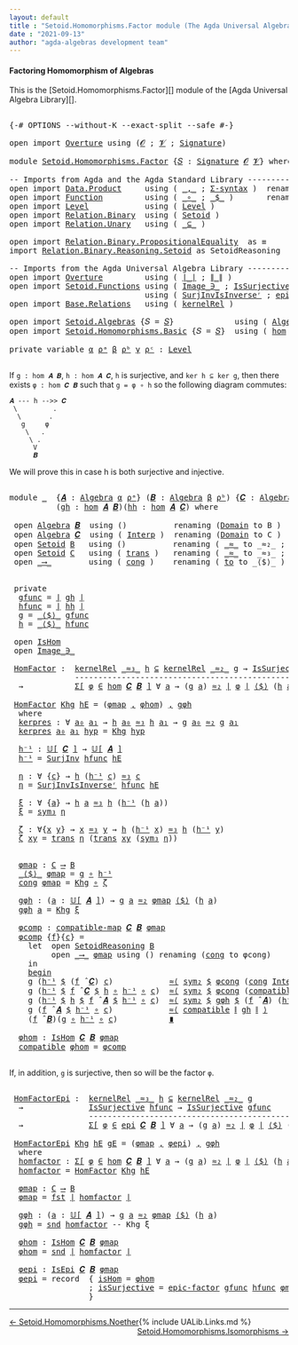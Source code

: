 ```yaml
---
layout: default
title : "Setoid.Homomorphisms.Factor module (The Agda Universal Algebra Library)"
date : "2021-09-13"
author: "agda-algebras development team"
---
```


#### <a id="factoring-homomorphisms-of-setoidalgebra">Factoring Homomorphism of Algebras</a>

This is the [Setoid.Homomorphisms.Factor][] module of the [Agda Universal Algebra Library][].

<pre class="Agda">

<a id="372" class="Symbol">{-#</a> <a id="376" class="Keyword">OPTIONS</a> <a id="384" class="Pragma">--without-K</a> <a id="396" class="Pragma">--exact-split</a> <a id="410" class="Pragma">--safe</a> <a id="417" class="Symbol">#-}</a>

<a id="422" class="Keyword">open</a> <a id="427" class="Keyword">import</a> <a id="434" href="Overture.html" class="Module">Overture</a> <a id="443" class="Keyword">using</a> <a id="449" class="Symbol">(</a><a id="450" href="Overture.Signatures.html#648" class="Generalizable">𝓞</a> <a id="452" class="Symbol">;</a> <a id="454" href="Overture.Signatures.html#650" class="Generalizable">𝓥</a> <a id="456" class="Symbol">;</a> <a id="458" href="Overture.Signatures.html#3264" class="Function">Signature</a><a id="467" class="Symbol">)</a>

<a id="470" class="Keyword">module</a> <a id="477" href="Setoid.Homomorphisms.Factor.html" class="Module">Setoid.Homomorphisms.Factor</a> <a id="505" class="Symbol">{</a><a id="506" href="Setoid.Homomorphisms.Factor.html#506" class="Bound">𝑆</a> <a id="508" class="Symbol">:</a> <a id="510" href="Overture.Signatures.html#3264" class="Function">Signature</a> <a id="520" href="Overture.Signatures.html#648" class="Generalizable">𝓞</a> <a id="522" href="Overture.Signatures.html#650" class="Generalizable">𝓥</a><a id="523" class="Symbol">}</a> <a id="525" class="Keyword">where</a>

<a id="532" class="Comment">-- Imports from Agda and the Agda Standard Library -------------------------------------------------</a>
<a id="633" class="Keyword">open</a> <a id="638" class="Keyword">import</a> <a id="645" href="Data.Product.html" class="Module">Data.Product</a>     <a id="662" class="Keyword">using</a> <a id="668" class="Symbol">(</a> <a id="670" href="Agda.Builtin.Sigma.html#235" class="InductiveConstructor Operator">_,_</a> <a id="674" class="Symbol">;</a> <a id="676" href="Data.Product.Base.html#1244" class="Function">Σ-syntax</a> <a id="685" class="Symbol">)</a>  <a id="688" class="Keyword">renaming</a> <a id="697" class="Symbol">(</a> <a id="699" href="Data.Product.Base.html#636" class="Field">proj₁</a> <a id="705" class="Symbol">to</a> <a id="708" class="Field">fst</a> <a id="712" class="Symbol">;</a> <a id="714" href="Data.Product.Base.html#650" class="Field">proj₂</a> <a id="720" class="Symbol">to</a> <a id="723" class="Field">snd</a> <a id="727" class="Symbol">)</a>
<a id="729" class="Keyword">open</a> <a id="734" class="Keyword">import</a> <a id="741" href="Function.html" class="Module">Function</a>         <a id="758" class="Keyword">using</a> <a id="764" class="Symbol">(</a> <a id="766" href="Function.Base.html#1115" class="Function Operator">_∘_</a> <a id="770" class="Symbol">;</a> <a id="772" href="Function.Base.html#1974" class="Function Operator">_$_</a> <a id="776" class="Symbol">)</a>       <a id="784" class="Keyword">renaming</a> <a id="793" class="Symbol">(</a> <a id="795" href="Function.Bundles.html#2043" class="Record">Func</a> <a id="800" class="Symbol">to</a> <a id="803" class="Record">_⟶_</a> <a id="807" class="Symbol">)</a>
<a id="809" class="Keyword">open</a> <a id="814" class="Keyword">import</a> <a id="821" href="Level.html" class="Module">Level</a>            <a id="838" class="Keyword">using</a> <a id="844" class="Symbol">(</a> <a id="846" href="Agda.Primitive.html#742" class="Postulate">Level</a> <a id="852" class="Symbol">)</a>
<a id="854" class="Keyword">open</a> <a id="859" class="Keyword">import</a> <a id="866" href="Relation.Binary.html" class="Module">Relation.Binary</a>  <a id="883" class="Keyword">using</a> <a id="889" class="Symbol">(</a> <a id="891" href="Relation.Binary.Bundles.html#1095" class="Record">Setoid</a> <a id="898" class="Symbol">)</a>
<a id="900" class="Keyword">open</a> <a id="905" class="Keyword">import</a> <a id="912" href="Relation.Unary.html" class="Module">Relation.Unary</a>   <a id="929" class="Keyword">using</a> <a id="935" class="Symbol">(</a> <a id="937" href="Relation.Unary.html#2046" class="Function Operator">_⊆_</a> <a id="941" class="Symbol">)</a>

<a id="944" class="Keyword">open</a> <a id="949" class="Keyword">import</a> <a id="956" href="Relation.Binary.PropositionalEquality.html" class="Module">Relation.Binary.PropositionalEquality</a>  <a id="995" class="Symbol">as</a> <a id="998" class="Module">≡</a>           <a id="1010" class="Keyword">using</a> <a id="1016" class="Symbol">()</a>
<a id="1019" class="Keyword">import</a> <a id="1026" href="Relation.Binary.Reasoning.Setoid.html" class="Module">Relation.Binary.Reasoning.Setoid</a> <a id="1059" class="Symbol">as</a> <a id="1062" class="Module">SetoidReasoning</a>

<a id="1079" class="Comment">-- Imports from the Agda Universal Algebra Library ------------------------------------------------</a>
<a id="1179" class="Keyword">open</a> <a id="1184" class="Keyword">import</a> <a id="1191" href="Overture.html" class="Module">Overture</a>         <a id="1208" class="Keyword">using</a> <a id="1214" class="Symbol">(</a> <a id="1216" href="Overture.Basic.html#4325" class="Function Operator">∣_∣</a> <a id="1220" class="Symbol">;</a> <a id="1222" href="Overture.Basic.html#4363" class="Function Operator">∥_∥</a> <a id="1226" class="Symbol">)</a>
<a id="1228" class="Keyword">open</a> <a id="1233" class="Keyword">import</a> <a id="1240" href="Setoid.Functions.html" class="Module">Setoid.Functions</a> <a id="1257" class="Keyword">using</a> <a id="1263" class="Symbol">(</a> <a id="1265" href="Setoid.Functions.Inverses.html#1811" class="Datatype Operator">Image_∋_</a> <a id="1274" class="Symbol">;</a> <a id="1276" href="Setoid.Functions.Surjective.html#2116" class="Function">IsSurjective</a> <a id="1289" class="Symbol">;</a> <a id="1291" href="Setoid.Functions.Surjective.html#3377" class="Function">SurjInv</a> <a id="1299" class="Symbol">)</a>
                             <a id="1330" class="Keyword">using</a> <a id="1336" class="Symbol">(</a> <a id="1338" href="Setoid.Functions.Surjective.html#3646" class="Function">SurjInvIsInverseʳ</a> <a id="1356" class="Symbol">;</a> <a id="1358" href="Setoid.Functions.Surjective.html#4995" class="Function">epic-factor</a> <a id="1370" class="Symbol">)</a>
<a id="1372" class="Keyword">open</a> <a id="1377" class="Keyword">import</a> <a id="1384" href="Base.Relations.html" class="Module">Base.Relations</a>   <a id="1401" class="Keyword">using</a> <a id="1407" class="Symbol">(</a> <a id="1409" href="Base.Relations.Discrete.html#4525" class="Function">kernelRel</a> <a id="1419" class="Symbol">)</a>

<a id="1422" class="Keyword">open</a> <a id="1427" class="Keyword">import</a> <a id="1434" href="Setoid.Algebras.html" class="Module">Setoid.Algebras</a> <a id="1450" class="Symbol">{</a><a id="1451" class="Argument">𝑆</a> <a id="1453" class="Symbol">=</a> <a id="1455" href="Setoid.Homomorphisms.Factor.html#506" class="Bound">𝑆</a><a id="1456" class="Symbol">}</a>             <a id="1470" class="Keyword">using</a> <a id="1476" class="Symbol">(</a> <a id="1478" href="Setoid.Algebras.Basic.html#2709" class="Record">Algebra</a> <a id="1486" class="Symbol">;</a> <a id="1488" href="Setoid.Algebras.Basic.html#3539" class="Function Operator">𝕌[_]</a> <a id="1493" class="Symbol">;</a> <a id="1495" href="Setoid.Algebras.Basic.html#3648" class="Function Operator">_̂_</a> <a id="1499" class="Symbol">)</a>
<a id="1501" class="Keyword">open</a> <a id="1506" class="Keyword">import</a> <a id="1513" href="Setoid.Homomorphisms.Basic.html" class="Module">Setoid.Homomorphisms.Basic</a> <a id="1540" class="Symbol">{</a><a id="1541" class="Argument">𝑆</a> <a id="1543" class="Symbol">=</a> <a id="1545" href="Setoid.Homomorphisms.Factor.html#506" class="Bound">𝑆</a><a id="1546" class="Symbol">}</a>  <a id="1549" class="Keyword">using</a> <a id="1555" class="Symbol">(</a> <a id="1557" href="Setoid.Homomorphisms.Basic.html#1919" class="Function">hom</a> <a id="1561" class="Symbol">;</a> <a id="1563" href="Setoid.Homomorphisms.Basic.html#1826" class="Record">IsHom</a> <a id="1569" class="Symbol">;</a> <a id="1571" href="Setoid.Homomorphisms.Basic.html#1676" class="Function">compatible-map</a> <a id="1586" class="Symbol">;</a> <a id="1588" href="Setoid.Homomorphisms.Basic.html#2542" class="Function">epi</a> <a id="1592" class="Symbol">;</a> <a id="1594" href="Setoid.Homomorphisms.Basic.html#2380" class="Record">IsEpi</a><a id="1599" class="Symbol">)</a>

<a id="1602" class="Keyword">private</a> <a id="1610" class="Keyword">variable</a> <a id="1619" href="Setoid.Homomorphisms.Factor.html#1619" class="Generalizable">α</a> <a id="1621" href="Setoid.Homomorphisms.Factor.html#1621" class="Generalizable">ρᵃ</a> <a id="1624" href="Setoid.Homomorphisms.Factor.html#1624" class="Generalizable">β</a> <a id="1626" href="Setoid.Homomorphisms.Factor.html#1626" class="Generalizable">ρᵇ</a> <a id="1629" href="Setoid.Homomorphisms.Factor.html#1629" class="Generalizable">γ</a> <a id="1631" href="Setoid.Homomorphisms.Factor.html#1631" class="Generalizable">ρᶜ</a> <a id="1634" class="Symbol">:</a> <a id="1636" href="Agda.Primitive.html#742" class="Postulate">Level</a>

</pre>

If `g : hom 𝑨 𝑩`, `h : hom 𝑨 𝑪`, `h` is surjective, and `ker h ⊆ ker g`, then there exists `φ : hom 𝑪 𝑩` such that `g = φ ∘ h` so the following diagram commutes:

```
𝑨 --- h -->> 𝑪
 \         .
  \       .
   g     φ
    \   .
     \ .
      V
      𝑩
```

We will prove this in case h is both surjective and injective.

<pre class="Agda">

<a id="1991" class="Keyword">module</a> <a id="1998" href="Setoid.Homomorphisms.Factor.html#1998" class="Module">_</a>  <a id="2001" class="Symbol">{</a><a id="2002" href="Setoid.Homomorphisms.Factor.html#2002" class="Bound">𝑨</a> <a id="2004" class="Symbol">:</a> <a id="2006" href="Setoid.Algebras.Basic.html#2709" class="Record">Algebra</a> <a id="2014" href="Setoid.Homomorphisms.Factor.html#1619" class="Generalizable">α</a> <a id="2016" href="Setoid.Homomorphisms.Factor.html#1621" class="Generalizable">ρᵃ</a><a id="2018" class="Symbol">}</a> <a id="2020" class="Symbol">(</a><a id="2021" href="Setoid.Homomorphisms.Factor.html#2021" class="Bound">𝑩</a> <a id="2023" class="Symbol">:</a> <a id="2025" href="Setoid.Algebras.Basic.html#2709" class="Record">Algebra</a> <a id="2033" href="Setoid.Homomorphisms.Factor.html#1624" class="Generalizable">β</a> <a id="2035" href="Setoid.Homomorphisms.Factor.html#1626" class="Generalizable">ρᵇ</a><a id="2037" class="Symbol">)</a> <a id="2039" class="Symbol">{</a><a id="2040" href="Setoid.Homomorphisms.Factor.html#2040" class="Bound">𝑪</a> <a id="2042" class="Symbol">:</a> <a id="2044" href="Setoid.Algebras.Basic.html#2709" class="Record">Algebra</a> <a id="2052" href="Setoid.Homomorphisms.Factor.html#1629" class="Generalizable">γ</a> <a id="2054" href="Setoid.Homomorphisms.Factor.html#1631" class="Generalizable">ρᶜ</a><a id="2056" class="Symbol">}</a>
          <a id="2068" class="Symbol">(</a><a id="2069" href="Setoid.Homomorphisms.Factor.html#2069" class="Bound">gh</a> <a id="2072" class="Symbol">:</a> <a id="2074" href="Setoid.Homomorphisms.Basic.html#1919" class="Function">hom</a> <a id="2078" href="Setoid.Homomorphisms.Factor.html#2002" class="Bound">𝑨</a> <a id="2080" href="Setoid.Homomorphisms.Factor.html#2021" class="Bound">𝑩</a><a id="2081" class="Symbol">)(</a><a id="2083" href="Setoid.Homomorphisms.Factor.html#2083" class="Bound">hh</a> <a id="2086" class="Symbol">:</a> <a id="2088" href="Setoid.Homomorphisms.Basic.html#1919" class="Function">hom</a> <a id="2092" href="Setoid.Homomorphisms.Factor.html#2002" class="Bound">𝑨</a> <a id="2094" href="Setoid.Homomorphisms.Factor.html#2040" class="Bound">𝑪</a><a id="2095" class="Symbol">)</a> <a id="2097" class="Keyword">where</a>

 <a id="2105" class="Keyword">open</a> <a id="2110" href="Setoid.Algebras.Basic.html#2709" class="Module">Algebra</a> <a id="2118" href="Setoid.Homomorphisms.Factor.html#2021" class="Bound">𝑩</a>  <a id="2121" class="Keyword">using</a> <a id="2127" class="Symbol">()</a>          <a id="2139" class="Keyword">renaming</a> <a id="2148" class="Symbol">(</a><a id="2149" href="Setoid.Algebras.Basic.html#2766" class="Field">Domain</a> <a id="2156" class="Symbol">to</a> <a id="2159" class="Field">B</a> <a id="2161" class="Symbol">)</a>
 <a id="2164" class="Keyword">open</a> <a id="2169" href="Setoid.Algebras.Basic.html#2709" class="Module">Algebra</a> <a id="2177" href="Setoid.Homomorphisms.Factor.html#2040" class="Bound">𝑪</a>  <a id="2180" class="Keyword">using</a> <a id="2186" class="Symbol">(</a> <a id="2188" href="Setoid.Algebras.Basic.html#2788" class="Field">Interp</a> <a id="2195" class="Symbol">)</a>  <a id="2198" class="Keyword">renaming</a> <a id="2207" class="Symbol">(</a><a id="2208" href="Setoid.Algebras.Basic.html#2766" class="Field">Domain</a> <a id="2215" class="Symbol">to</a> <a id="2218" class="Field">C</a> <a id="2220" class="Symbol">)</a>
 <a id="2223" class="Keyword">open</a> <a id="2228" href="Relation.Binary.Bundles.html#1095" class="Module">Setoid</a> <a id="2235" href="Setoid.Homomorphisms.Factor.html#2159" class="Function">B</a>   <a id="2239" class="Keyword">using</a> <a id="2245" class="Symbol">()</a>          <a id="2257" class="Keyword">renaming</a> <a id="2266" class="Symbol">(</a> <a id="2268" href="Relation.Binary.Bundles.html#1184" class="Field Operator">_≈_</a> <a id="2272" class="Symbol">to</a> <a id="2275" class="Field Operator">_≈₂_</a> <a id="2280" class="Symbol">;</a> <a id="2282" href="Relation.Binary.Structures.html#1200" class="Function">sym</a> <a id="2286" class="Symbol">to</a> <a id="2289" class="Function">sym₂</a> <a id="2294" class="Symbol">;</a> <a id="2296" href="Relation.Binary.Structures.html#1226" class="Function">trans</a> <a id="2302" class="Symbol">to</a> <a id="2305" class="Function">trans₂</a><a id="2311" class="Symbol">)</a>
 <a id="2314" class="Keyword">open</a> <a id="2319" href="Relation.Binary.Bundles.html#1095" class="Module">Setoid</a> <a id="2326" href="Setoid.Homomorphisms.Factor.html#2218" class="Function">C</a>   <a id="2330" class="Keyword">using</a> <a id="2336" class="Symbol">(</a> <a id="2338" href="Relation.Binary.Structures.html#1226" class="Function">trans</a> <a id="2344" class="Symbol">)</a>   <a id="2348" class="Keyword">renaming</a> <a id="2357" class="Symbol">(</a> <a id="2359" href="Relation.Binary.Bundles.html#1184" class="Field Operator">_≈_</a> <a id="2363" class="Symbol">to</a> <a id="2366" class="Field Operator">_≈₃_</a> <a id="2371" class="Symbol">;</a> <a id="2373" href="Relation.Binary.Structures.html#1200" class="Function">sym</a> <a id="2377" class="Symbol">to</a> <a id="2380" class="Function">sym₃</a> <a id="2385" class="Symbol">;</a> <a id="2387" href="Relation.Binary.Structures.html#1596" class="Function">refl</a> <a id="2392" class="Symbol">to</a> <a id="2395" class="Function">refl₃</a><a id="2400" class="Symbol">)</a>
 <a id="2403" class="Keyword">open</a> <a id="2408" href="Setoid.Homomorphisms.Factor.html#803" class="Module">_⟶_</a>        <a id="2419" class="Keyword">using</a> <a id="2425" class="Symbol">(</a> <a id="2427" href="Function.Bundles.html#2113" class="Field">cong</a> <a id="2432" class="Symbol">)</a>    <a id="2437" class="Keyword">renaming</a> <a id="2446" class="Symbol">(</a> <a id="2448" href="Function.Bundles.html#2094" class="Field">to</a> <a id="2451" class="Symbol">to</a> <a id="2454" class="Field">_⟨$⟩_</a> <a id="2460" class="Symbol">)</a>


 <a id="2465" class="Keyword">private</a>
  <a id="2475" href="Setoid.Homomorphisms.Factor.html#2475" class="Function">gfunc</a> <a id="2481" class="Symbol">=</a> <a id="2483" href="Overture.Basic.html#4325" class="Function Operator">∣</a> <a id="2485" href="Setoid.Homomorphisms.Factor.html#2069" class="Bound">gh</a> <a id="2488" href="Overture.Basic.html#4325" class="Function Operator">∣</a>
  <a id="2492" href="Setoid.Homomorphisms.Factor.html#2492" class="Function">hfunc</a> <a id="2498" class="Symbol">=</a> <a id="2500" href="Overture.Basic.html#4325" class="Function Operator">∣</a> <a id="2502" href="Setoid.Homomorphisms.Factor.html#2083" class="Bound">hh</a> <a id="2505" href="Overture.Basic.html#4325" class="Function Operator">∣</a>
  <a id="2509" href="Setoid.Homomorphisms.Factor.html#2509" class="Function">g</a> <a id="2511" class="Symbol">=</a> <a id="2513" href="Setoid.Homomorphisms.Factor.html#2454" class="Field Operator">_⟨$⟩_</a> <a id="2519" href="Setoid.Homomorphisms.Factor.html#2475" class="Function">gfunc</a>
  <a id="2527" href="Setoid.Homomorphisms.Factor.html#2527" class="Function">h</a> <a id="2529" class="Symbol">=</a> <a id="2531" href="Setoid.Homomorphisms.Factor.html#2454" class="Field Operator">_⟨$⟩_</a> <a id="2537" href="Setoid.Homomorphisms.Factor.html#2492" class="Function">hfunc</a>

 <a id="2545" class="Keyword">open</a> <a id="2550" href="Setoid.Homomorphisms.Basic.html#1826" class="Module">IsHom</a>
 <a id="2557" class="Keyword">open</a> <a id="2562" href="Setoid.Functions.Inverses.html#1811" class="Module Operator">Image_∋_</a>

 <a id="2573" href="Setoid.Homomorphisms.Factor.html#2573" class="Function">HomFactor</a> <a id="2583" class="Symbol">:</a>  <a id="2586" href="Base.Relations.Discrete.html#4525" class="Function">kernelRel</a> <a id="2596" href="Setoid.Homomorphisms.Factor.html#2366" class="Function Operator">_≈₃_</a> <a id="2601" href="Setoid.Homomorphisms.Factor.html#2527" class="Function">h</a> <a id="2603" href="Relation.Unary.html#2046" class="Function Operator">⊆</a> <a id="2605" href="Base.Relations.Discrete.html#4525" class="Function">kernelRel</a> <a id="2615" href="Setoid.Homomorphisms.Factor.html#2275" class="Function Operator">_≈₂_</a> <a id="2620" href="Setoid.Homomorphisms.Factor.html#2509" class="Function">g</a> <a id="2622" class="Symbol">→</a> <a id="2624" href="Setoid.Functions.Surjective.html#2116" class="Function">IsSurjective</a> <a id="2637" href="Setoid.Homomorphisms.Factor.html#2492" class="Function">hfunc</a>
              <a id="2657" class="Comment">---------------------------------------------------------</a>
  <a id="2717" class="Symbol">→</a>           <a id="2729" href="Data.Product.Base.html#1244" class="Function">Σ[</a> <a id="2732" href="Setoid.Homomorphisms.Factor.html#2732" class="Bound">φ</a> <a id="2734" href="Data.Product.Base.html#1244" class="Function">∈</a> <a id="2736" href="Setoid.Homomorphisms.Basic.html#1919" class="Function">hom</a> <a id="2740" href="Setoid.Homomorphisms.Factor.html#2040" class="Bound">𝑪</a> <a id="2742" href="Setoid.Homomorphisms.Factor.html#2021" class="Bound">𝑩</a> <a id="2744" href="Data.Product.Base.html#1244" class="Function">]</a> <a id="2746" class="Symbol">∀</a> <a id="2748" href="Setoid.Homomorphisms.Factor.html#2748" class="Bound">a</a> <a id="2750" class="Symbol">→</a> <a id="2752" class="Symbol">(</a><a id="2753" href="Setoid.Homomorphisms.Factor.html#2509" class="Function">g</a> <a id="2755" href="Setoid.Homomorphisms.Factor.html#2748" class="Bound">a</a><a id="2756" class="Symbol">)</a> <a id="2758" href="Setoid.Homomorphisms.Factor.html#2275" class="Function Operator">≈₂</a> <a id="2761" href="Overture.Basic.html#4325" class="Function Operator">∣</a> <a id="2763" href="Setoid.Homomorphisms.Factor.html#2732" class="Bound">φ</a> <a id="2765" href="Overture.Basic.html#4325" class="Function Operator">∣</a> <a id="2767" href="Setoid.Homomorphisms.Factor.html#2454" class="Field Operator">⟨$⟩</a> <a id="2771" class="Symbol">(</a><a id="2772" href="Setoid.Homomorphisms.Factor.html#2527" class="Function">h</a> <a id="2774" href="Setoid.Homomorphisms.Factor.html#2748" class="Bound">a</a><a id="2775" class="Symbol">)</a>

 <a id="2779" href="Setoid.Homomorphisms.Factor.html#2573" class="Function">HomFactor</a> <a id="2789" href="Setoid.Homomorphisms.Factor.html#2789" class="Bound">Khg</a> <a id="2793" href="Setoid.Homomorphisms.Factor.html#2793" class="Bound">hE</a> <a id="2796" class="Symbol">=</a> <a id="2798" class="Symbol">(</a><a id="2799" href="Setoid.Homomorphisms.Factor.html#3157" class="Function">φmap</a> <a id="2804" href="Agda.Builtin.Sigma.html#235" class="InductiveConstructor Operator">,</a> <a id="2806" href="Setoid.Homomorphisms.Factor.html#3788" class="Function">φhom</a><a id="2810" class="Symbol">)</a> <a id="2812" href="Agda.Builtin.Sigma.html#235" class="InductiveConstructor Operator">,</a> <a id="2814" href="Setoid.Homomorphisms.Factor.html#3218" class="Function">gφh</a>
  <a id="2820" class="Keyword">where</a>
  <a id="2828" href="Setoid.Homomorphisms.Factor.html#2828" class="Function">kerpres</a> <a id="2836" class="Symbol">:</a> <a id="2838" class="Symbol">∀</a> <a id="2840" href="Setoid.Homomorphisms.Factor.html#2840" class="Bound">a₀</a> <a id="2843" href="Setoid.Homomorphisms.Factor.html#2843" class="Bound">a₁</a> <a id="2846" class="Symbol">→</a> <a id="2848" href="Setoid.Homomorphisms.Factor.html#2527" class="Function">h</a> <a id="2850" href="Setoid.Homomorphisms.Factor.html#2840" class="Bound">a₀</a> <a id="2853" href="Setoid.Homomorphisms.Factor.html#2366" class="Function Operator">≈₃</a> <a id="2856" href="Setoid.Homomorphisms.Factor.html#2527" class="Function">h</a> <a id="2858" href="Setoid.Homomorphisms.Factor.html#2843" class="Bound">a₁</a> <a id="2861" class="Symbol">→</a> <a id="2863" href="Setoid.Homomorphisms.Factor.html#2509" class="Function">g</a> <a id="2865" href="Setoid.Homomorphisms.Factor.html#2840" class="Bound">a₀</a> <a id="2868" href="Setoid.Homomorphisms.Factor.html#2275" class="Function Operator">≈₂</a> <a id="2871" href="Setoid.Homomorphisms.Factor.html#2509" class="Function">g</a> <a id="2873" href="Setoid.Homomorphisms.Factor.html#2843" class="Bound">a₁</a>
  <a id="2878" href="Setoid.Homomorphisms.Factor.html#2828" class="Function">kerpres</a> <a id="2886" href="Setoid.Homomorphisms.Factor.html#2886" class="Bound">a₀</a> <a id="2889" href="Setoid.Homomorphisms.Factor.html#2889" class="Bound">a₁</a> <a id="2892" href="Setoid.Homomorphisms.Factor.html#2892" class="Bound">hyp</a> <a id="2896" class="Symbol">=</a> <a id="2898" href="Setoid.Homomorphisms.Factor.html#2789" class="Bound">Khg</a> <a id="2902" href="Setoid.Homomorphisms.Factor.html#2892" class="Bound">hyp</a>

  <a id="2909" href="Setoid.Homomorphisms.Factor.html#2909" class="Function">h⁻¹</a> <a id="2913" class="Symbol">:</a> <a id="2915" href="Setoid.Algebras.Basic.html#3539" class="Function Operator">𝕌[</a> <a id="2918" href="Setoid.Homomorphisms.Factor.html#2040" class="Bound">𝑪</a> <a id="2920" href="Setoid.Algebras.Basic.html#3539" class="Function Operator">]</a> <a id="2922" class="Symbol">→</a> <a id="2924" href="Setoid.Algebras.Basic.html#3539" class="Function Operator">𝕌[</a> <a id="2927" href="Setoid.Homomorphisms.Factor.html#2002" class="Bound">𝑨</a> <a id="2929" href="Setoid.Algebras.Basic.html#3539" class="Function Operator">]</a>
  <a id="2933" href="Setoid.Homomorphisms.Factor.html#2909" class="Function">h⁻¹</a> <a id="2937" class="Symbol">=</a> <a id="2939" href="Setoid.Functions.Surjective.html#3377" class="Function">SurjInv</a> <a id="2947" href="Setoid.Homomorphisms.Factor.html#2492" class="Function">hfunc</a> <a id="2953" href="Setoid.Homomorphisms.Factor.html#2793" class="Bound">hE</a>

  <a id="2959" href="Setoid.Homomorphisms.Factor.html#2959" class="Function">η</a> <a id="2961" class="Symbol">:</a> <a id="2963" class="Symbol">∀</a> <a id="2965" class="Symbol">{</a><a id="2966" href="Setoid.Homomorphisms.Factor.html#2966" class="Bound">c</a><a id="2967" class="Symbol">}</a> <a id="2969" class="Symbol">→</a> <a id="2971" href="Setoid.Homomorphisms.Factor.html#2527" class="Function">h</a> <a id="2973" class="Symbol">(</a><a id="2974" href="Setoid.Homomorphisms.Factor.html#2909" class="Function">h⁻¹</a> <a id="2978" href="Setoid.Homomorphisms.Factor.html#2966" class="Bound">c</a><a id="2979" class="Symbol">)</a> <a id="2981" href="Setoid.Homomorphisms.Factor.html#2366" class="Function Operator">≈₃</a> <a id="2984" href="Setoid.Homomorphisms.Factor.html#2966" class="Bound">c</a>
  <a id="2988" href="Setoid.Homomorphisms.Factor.html#2959" class="Function">η</a> <a id="2990" class="Symbol">=</a> <a id="2992" href="Setoid.Functions.Surjective.html#3646" class="Function">SurjInvIsInverseʳ</a> <a id="3010" href="Setoid.Homomorphisms.Factor.html#2492" class="Function">hfunc</a> <a id="3016" href="Setoid.Homomorphisms.Factor.html#2793" class="Bound">hE</a>

  <a id="3022" href="Setoid.Homomorphisms.Factor.html#3022" class="Function">ξ</a> <a id="3024" class="Symbol">:</a> <a id="3026" class="Symbol">∀</a> <a id="3028" class="Symbol">{</a><a id="3029" href="Setoid.Homomorphisms.Factor.html#3029" class="Bound">a</a><a id="3030" class="Symbol">}</a> <a id="3032" class="Symbol">→</a> <a id="3034" href="Setoid.Homomorphisms.Factor.html#2527" class="Function">h</a> <a id="3036" href="Setoid.Homomorphisms.Factor.html#3029" class="Bound">a</a> <a id="3038" href="Setoid.Homomorphisms.Factor.html#2366" class="Function Operator">≈₃</a> <a id="3041" href="Setoid.Homomorphisms.Factor.html#2527" class="Function">h</a> <a id="3043" class="Symbol">(</a><a id="3044" href="Setoid.Homomorphisms.Factor.html#2909" class="Function">h⁻¹</a> <a id="3048" class="Symbol">(</a><a id="3049" href="Setoid.Homomorphisms.Factor.html#2527" class="Function">h</a> <a id="3051" href="Setoid.Homomorphisms.Factor.html#3029" class="Bound">a</a><a id="3052" class="Symbol">))</a>
  <a id="3057" href="Setoid.Homomorphisms.Factor.html#3022" class="Function">ξ</a> <a id="3059" class="Symbol">=</a> <a id="3061" href="Setoid.Homomorphisms.Factor.html#2380" class="Function">sym₃</a> <a id="3066" href="Setoid.Homomorphisms.Factor.html#2959" class="Function">η</a>

  <a id="3071" href="Setoid.Homomorphisms.Factor.html#3071" class="Function">ζ</a> <a id="3073" class="Symbol">:</a> <a id="3075" class="Symbol">∀{</a><a id="3077" href="Setoid.Homomorphisms.Factor.html#3077" class="Bound">x</a> <a id="3079" href="Setoid.Homomorphisms.Factor.html#3079" class="Bound">y</a><a id="3080" class="Symbol">}</a> <a id="3082" class="Symbol">→</a> <a id="3084" href="Setoid.Homomorphisms.Factor.html#3077" class="Bound">x</a> <a id="3086" href="Setoid.Homomorphisms.Factor.html#2366" class="Function Operator">≈₃</a> <a id="3089" href="Setoid.Homomorphisms.Factor.html#3079" class="Bound">y</a> <a id="3091" class="Symbol">→</a> <a id="3093" href="Setoid.Homomorphisms.Factor.html#2527" class="Function">h</a> <a id="3095" class="Symbol">(</a><a id="3096" href="Setoid.Homomorphisms.Factor.html#2909" class="Function">h⁻¹</a> <a id="3100" href="Setoid.Homomorphisms.Factor.html#3077" class="Bound">x</a><a id="3101" class="Symbol">)</a> <a id="3103" href="Setoid.Homomorphisms.Factor.html#2366" class="Function Operator">≈₃</a> <a id="3106" href="Setoid.Homomorphisms.Factor.html#2527" class="Function">h</a> <a id="3108" class="Symbol">(</a><a id="3109" href="Setoid.Homomorphisms.Factor.html#2909" class="Function">h⁻¹</a> <a id="3113" href="Setoid.Homomorphisms.Factor.html#3079" class="Bound">y</a><a id="3114" class="Symbol">)</a>
  <a id="3118" href="Setoid.Homomorphisms.Factor.html#3071" class="Function">ζ</a> <a id="3120" href="Setoid.Homomorphisms.Factor.html#3120" class="Bound">xy</a> <a id="3123" class="Symbol">=</a> <a id="3125" href="Relation.Binary.Structures.html#1226" class="Function">trans</a> <a id="3131" href="Setoid.Homomorphisms.Factor.html#2959" class="Function">η</a> <a id="3133" class="Symbol">(</a><a id="3134" href="Relation.Binary.Structures.html#1226" class="Function">trans</a> <a id="3140" href="Setoid.Homomorphisms.Factor.html#3120" class="Bound">xy</a> <a id="3143" class="Symbol">(</a><a id="3144" href="Setoid.Homomorphisms.Factor.html#2380" class="Function">sym₃</a> <a id="3149" href="Setoid.Homomorphisms.Factor.html#2959" class="Function">η</a><a id="3150" class="Symbol">))</a>


  <a id="3157" href="Setoid.Homomorphisms.Factor.html#3157" class="Function">φmap</a> <a id="3162" class="Symbol">:</a> <a id="3164" href="Setoid.Homomorphisms.Factor.html#2218" class="Function">C</a> <a id="3166" href="Setoid.Homomorphisms.Factor.html#803" class="Record Operator">⟶</a> <a id="3168" href="Setoid.Homomorphisms.Factor.html#2159" class="Function">B</a>
  <a id="3172" href="Setoid.Homomorphisms.Factor.html#2454" class="Field Operator">_⟨$⟩_</a> <a id="3178" href="Setoid.Homomorphisms.Factor.html#3157" class="Function">φmap</a> <a id="3183" class="Symbol">=</a> <a id="3185" href="Setoid.Homomorphisms.Factor.html#2509" class="Function">g</a> <a id="3187" href="Function.Base.html#1115" class="Function Operator">∘</a> <a id="3189" href="Setoid.Homomorphisms.Factor.html#2909" class="Function">h⁻¹</a>
  <a id="3195" href="Function.Bundles.html#2113" class="Field">cong</a> <a id="3200" href="Setoid.Homomorphisms.Factor.html#3157" class="Function">φmap</a> <a id="3205" class="Symbol">=</a> <a id="3207" href="Setoid.Homomorphisms.Factor.html#2789" class="Bound">Khg</a> <a id="3211" href="Function.Base.html#1115" class="Function Operator">∘</a> <a id="3213" href="Setoid.Homomorphisms.Factor.html#3071" class="Function">ζ</a>

  <a id="3218" href="Setoid.Homomorphisms.Factor.html#3218" class="Function">gφh</a> <a id="3222" class="Symbol">:</a> <a id="3224" class="Symbol">(</a><a id="3225" href="Setoid.Homomorphisms.Factor.html#3225" class="Bound">a</a> <a id="3227" class="Symbol">:</a> <a id="3229" href="Setoid.Algebras.Basic.html#3539" class="Function Operator">𝕌[</a> <a id="3232" href="Setoid.Homomorphisms.Factor.html#2002" class="Bound">𝑨</a> <a id="3234" href="Setoid.Algebras.Basic.html#3539" class="Function Operator">]</a><a id="3235" class="Symbol">)</a> <a id="3237" class="Symbol">→</a> <a id="3239" href="Setoid.Homomorphisms.Factor.html#2509" class="Function">g</a> <a id="3241" href="Setoid.Homomorphisms.Factor.html#3225" class="Bound">a</a> <a id="3243" href="Setoid.Homomorphisms.Factor.html#2275" class="Function Operator">≈₂</a> <a id="3246" href="Setoid.Homomorphisms.Factor.html#3157" class="Function">φmap</a> <a id="3251" href="Setoid.Homomorphisms.Factor.html#2454" class="Field Operator">⟨$⟩</a> <a id="3255" class="Symbol">(</a><a id="3256" href="Setoid.Homomorphisms.Factor.html#2527" class="Function">h</a> <a id="3258" href="Setoid.Homomorphisms.Factor.html#3225" class="Bound">a</a><a id="3259" class="Symbol">)</a>
  <a id="3263" href="Setoid.Homomorphisms.Factor.html#3218" class="Function">gφh</a> <a id="3267" href="Setoid.Homomorphisms.Factor.html#3267" class="Bound">a</a> <a id="3269" class="Symbol">=</a> <a id="3271" href="Setoid.Homomorphisms.Factor.html#2789" class="Bound">Khg</a> <a id="3275" href="Setoid.Homomorphisms.Factor.html#3022" class="Function">ξ</a>

  <a id="3280" href="Setoid.Homomorphisms.Factor.html#3280" class="Function">φcomp</a> <a id="3286" class="Symbol">:</a> <a id="3288" href="Setoid.Homomorphisms.Basic.html#1676" class="Function">compatible-map</a> <a id="3303" href="Setoid.Homomorphisms.Factor.html#2040" class="Bound">𝑪</a> <a id="3305" href="Setoid.Homomorphisms.Factor.html#2021" class="Bound">𝑩</a> <a id="3307" href="Setoid.Homomorphisms.Factor.html#3157" class="Function">φmap</a>
  <a id="3314" href="Setoid.Homomorphisms.Factor.html#3280" class="Function">φcomp</a> <a id="3320" class="Symbol">{</a><a id="3321" href="Setoid.Homomorphisms.Factor.html#3321" class="Bound">f</a><a id="3322" class="Symbol">}{</a><a id="3324" href="Setoid.Homomorphisms.Factor.html#3324" class="Bound">c</a><a id="3325" class="Symbol">}</a> <a id="3327" class="Symbol">=</a>
    <a id="3333" class="Keyword">let</a>  <a id="3338" class="Keyword">open</a> <a id="3343" href="Relation.Binary.Reasoning.Setoid.html" class="Module">SetoidReasoning</a> <a id="3359" href="Setoid.Homomorphisms.Factor.html#2159" class="Function">B</a>
         <a id="3370" class="Keyword">open</a> <a id="3375" href="Setoid.Homomorphisms.Factor.html#803" class="Module">_⟶_</a> <a id="3379" href="Setoid.Homomorphisms.Factor.html#3157" class="Function">φmap</a> <a id="3384" class="Keyword">using</a> <a id="3390" class="Symbol">()</a> <a id="3393" class="Keyword">renaming</a> <a id="3402" class="Symbol">(</a><a id="3403" href="Function.Bundles.html#2113" class="Field">cong</a> <a id="3408" class="Symbol">to</a> <a id="3411" class="Field">φcong</a><a id="3416" class="Symbol">)</a>
    <a id="3422" class="Keyword">in</a>
    <a id="3429" href="Relation.Binary.Reasoning.Syntax.html#1572" class="Function Operator">begin</a>
    <a id="3439" href="Setoid.Homomorphisms.Factor.html#2509" class="Function">g</a> <a id="3441" class="Symbol">(</a><a id="3442" href="Setoid.Homomorphisms.Factor.html#2909" class="Function">h⁻¹</a> <a id="3446" href="Function.Base.html#1974" class="Function Operator">$</a> <a id="3448" class="Symbol">(</a><a id="3449" href="Setoid.Homomorphisms.Factor.html#3321" class="Bound">f</a> <a id="3451" href="Setoid.Algebras.Basic.html#3648" class="Function Operator">̂</a> <a id="3453" href="Setoid.Homomorphisms.Factor.html#2040" class="Bound">𝑪</a><a id="3454" class="Symbol">)</a> <a id="3456" href="Setoid.Homomorphisms.Factor.html#3324" class="Bound">c</a><a id="3457" class="Symbol">)</a>            <a id="3470" href="Relation.Binary.Reasoning.Syntax.html#7111" class="Function">≈⟨</a> <a id="3473" href="Setoid.Homomorphisms.Factor.html#2289" class="Function">sym₂</a> <a id="3478" href="Function.Base.html#1974" class="Function Operator">$</a> <a id="3480" href="Setoid.Homomorphisms.Factor.html#3411" class="Function">φcong</a> <a id="3486" class="Symbol">(</a><a id="3487" href="Function.Bundles.html#2113" class="Field">cong</a> <a id="3492" href="Setoid.Algebras.Basic.html#2788" class="Function">Interp</a> <a id="3499" class="Symbol">(</a><a id="3500" href="Agda.Builtin.Equality.html#207" class="InductiveConstructor">≡.refl</a> <a id="3507" href="Agda.Builtin.Sigma.html#235" class="InductiveConstructor Operator">,</a> <a id="3509" class="Symbol">λ</a> <a id="3511" href="Setoid.Homomorphisms.Factor.html#3511" class="Bound">_</a> <a id="3513" class="Symbol">→</a> <a id="3515" href="Setoid.Functions.Surjective.html#3646" class="Function">SurjInvIsInverseʳ</a> <a id="3533" href="Setoid.Homomorphisms.Factor.html#2492" class="Function">hfunc</a> <a id="3539" href="Setoid.Homomorphisms.Factor.html#2793" class="Bound">hE</a><a id="3541" class="Symbol">))</a> <a id="3544" href="Relation.Binary.Reasoning.Syntax.html#7111" class="Function">⟩</a>
    <a id="3550" href="Setoid.Homomorphisms.Factor.html#2509" class="Function">g</a> <a id="3552" class="Symbol">(</a><a id="3553" href="Setoid.Homomorphisms.Factor.html#2909" class="Function">h⁻¹</a> <a id="3557" href="Function.Base.html#1974" class="Function Operator">$</a> <a id="3559" href="Setoid.Homomorphisms.Factor.html#3321" class="Bound">f</a> <a id="3561" href="Setoid.Algebras.Basic.html#3648" class="Function Operator">̂</a> <a id="3563" href="Setoid.Homomorphisms.Factor.html#2040" class="Bound">𝑪</a> <a id="3565" href="Function.Base.html#1974" class="Function Operator">$</a> <a id="3567" href="Setoid.Homomorphisms.Factor.html#2527" class="Function">h</a> <a id="3569" href="Function.Base.html#1115" class="Function Operator">∘</a> <a id="3571" href="Setoid.Homomorphisms.Factor.html#2909" class="Function">h⁻¹</a> <a id="3575" href="Function.Base.html#1115" class="Function Operator">∘</a> <a id="3577" href="Setoid.Homomorphisms.Factor.html#3324" class="Bound">c</a><a id="3578" class="Symbol">)</a>  <a id="3581" href="Relation.Binary.Reasoning.Syntax.html#7111" class="Function">≈⟨</a> <a id="3584" href="Setoid.Homomorphisms.Factor.html#2289" class="Function">sym₂</a> <a id="3589" href="Function.Base.html#1974" class="Function Operator">$</a> <a id="3591" href="Setoid.Homomorphisms.Factor.html#3411" class="Function">φcong</a> <a id="3597" class="Symbol">(</a><a id="3598" href="Setoid.Homomorphisms.Basic.html#1887" class="Field">compatible</a> <a id="3609" href="Overture.Basic.html#4363" class="Function Operator">∥</a> <a id="3611" href="Setoid.Homomorphisms.Factor.html#2083" class="Bound">hh</a> <a id="3614" href="Overture.Basic.html#4363" class="Function Operator">∥</a><a id="3615" class="Symbol">)</a> <a id="3617" href="Relation.Binary.Reasoning.Syntax.html#7111" class="Function">⟩</a>
    <a id="3623" href="Setoid.Homomorphisms.Factor.html#2509" class="Function">g</a> <a id="3625" class="Symbol">(</a><a id="3626" href="Setoid.Homomorphisms.Factor.html#2909" class="Function">h⁻¹</a> <a id="3630" href="Function.Base.html#1974" class="Function Operator">$</a> <a id="3632" href="Setoid.Homomorphisms.Factor.html#2527" class="Function">h</a> <a id="3634" href="Function.Base.html#1974" class="Function Operator">$</a> <a id="3636" href="Setoid.Homomorphisms.Factor.html#3321" class="Bound">f</a> <a id="3638" href="Setoid.Algebras.Basic.html#3648" class="Function Operator">̂</a> <a id="3640" href="Setoid.Homomorphisms.Factor.html#2002" class="Bound">𝑨</a> <a id="3642" href="Function.Base.html#1974" class="Function Operator">$</a> <a id="3644" href="Setoid.Homomorphisms.Factor.html#2909" class="Function">h⁻¹</a> <a id="3648" href="Function.Base.html#1115" class="Function Operator">∘</a> <a id="3650" href="Setoid.Homomorphisms.Factor.html#3324" class="Bound">c</a><a id="3651" class="Symbol">)</a>  <a id="3654" href="Relation.Binary.Reasoning.Syntax.html#7111" class="Function">≈⟨</a> <a id="3657" href="Setoid.Homomorphisms.Factor.html#2289" class="Function">sym₂</a> <a id="3662" href="Function.Base.html#1974" class="Function Operator">$</a> <a id="3664" href="Setoid.Homomorphisms.Factor.html#3218" class="Function">gφh</a> <a id="3668" href="Function.Base.html#1974" class="Function Operator">$</a> <a id="3670" class="Symbol">(</a><a id="3671" href="Setoid.Homomorphisms.Factor.html#3321" class="Bound">f</a> <a id="3673" href="Setoid.Algebras.Basic.html#3648" class="Function Operator">̂</a> <a id="3675" href="Setoid.Homomorphisms.Factor.html#2002" class="Bound">𝑨</a><a id="3676" class="Symbol">)</a> <a id="3678" class="Symbol">(</a><a id="3679" href="Setoid.Homomorphisms.Factor.html#2909" class="Function">h⁻¹</a> <a id="3683" href="Function.Base.html#1115" class="Function Operator">∘</a> <a id="3685" href="Setoid.Homomorphisms.Factor.html#3324" class="Bound">c</a><a id="3686" class="Symbol">)</a> <a id="3688" href="Relation.Binary.Reasoning.Syntax.html#7111" class="Function">⟩</a>
    <a id="3694" href="Setoid.Homomorphisms.Factor.html#2509" class="Function">g</a> <a id="3696" class="Symbol">(</a><a id="3697" href="Setoid.Homomorphisms.Factor.html#3321" class="Bound">f</a> <a id="3699" href="Setoid.Algebras.Basic.html#3648" class="Function Operator">̂</a> <a id="3701" href="Setoid.Homomorphisms.Factor.html#2002" class="Bound">𝑨</a> <a id="3703" href="Function.Base.html#1974" class="Function Operator">$</a> <a id="3705" href="Setoid.Homomorphisms.Factor.html#2909" class="Function">h⁻¹</a> <a id="3709" href="Function.Base.html#1115" class="Function Operator">∘</a> <a id="3711" href="Setoid.Homomorphisms.Factor.html#3324" class="Bound">c</a><a id="3712" class="Symbol">)</a>            <a id="3725" href="Relation.Binary.Reasoning.Syntax.html#7111" class="Function">≈⟨</a> <a id="3728" href="Setoid.Homomorphisms.Basic.html#1887" class="Field">compatible</a> <a id="3739" href="Overture.Basic.html#4363" class="Function Operator">∥</a> <a id="3741" href="Setoid.Homomorphisms.Factor.html#2069" class="Bound">gh</a> <a id="3744" href="Overture.Basic.html#4363" class="Function Operator">∥</a> <a id="3746" href="Relation.Binary.Reasoning.Syntax.html#7111" class="Function">⟩</a>
    <a id="3752" class="Symbol">(</a><a id="3753" href="Setoid.Homomorphisms.Factor.html#3321" class="Bound">f</a> <a id="3755" href="Setoid.Algebras.Basic.html#3648" class="Function Operator">̂</a> <a id="3757" href="Setoid.Homomorphisms.Factor.html#2021" class="Bound">𝑩</a><a id="3758" class="Symbol">)(</a><a id="3760" href="Setoid.Homomorphisms.Factor.html#2509" class="Function">g</a> <a id="3762" href="Function.Base.html#1115" class="Function Operator">∘</a> <a id="3764" href="Setoid.Homomorphisms.Factor.html#2909" class="Function">h⁻¹</a> <a id="3768" href="Function.Base.html#1115" class="Function Operator">∘</a> <a id="3770" href="Setoid.Homomorphisms.Factor.html#3324" class="Bound">c</a><a id="3771" class="Symbol">)</a>           <a id="3783" href="Relation.Binary.Reasoning.Syntax.html#12345" class="Function Operator">∎</a>

  <a id="3788" href="Setoid.Homomorphisms.Factor.html#3788" class="Function">φhom</a> <a id="3793" class="Symbol">:</a> <a id="3795" href="Setoid.Homomorphisms.Basic.html#1826" class="Record">IsHom</a> <a id="3801" href="Setoid.Homomorphisms.Factor.html#2040" class="Bound">𝑪</a> <a id="3803" href="Setoid.Homomorphisms.Factor.html#2021" class="Bound">𝑩</a> <a id="3805" href="Setoid.Homomorphisms.Factor.html#3157" class="Function">φmap</a>
  <a id="3812" href="Setoid.Homomorphisms.Basic.html#1887" class="Field">compatible</a> <a id="3823" href="Setoid.Homomorphisms.Factor.html#3788" class="Function">φhom</a> <a id="3828" class="Symbol">=</a> <a id="3830" href="Setoid.Homomorphisms.Factor.html#3280" class="Function">φcomp</a>

</pre>

If, in addition, `g` is surjective, then so will be the factor `φ`.

<pre class="Agda">

 <a id="3933" href="Setoid.Homomorphisms.Factor.html#3933" class="Function">HomFactorEpi</a> <a id="3946" class="Symbol">:</a>  <a id="3949" href="Base.Relations.Discrete.html#4525" class="Function">kernelRel</a> <a id="3959" href="Setoid.Homomorphisms.Factor.html#2366" class="Function Operator">_≈₃_</a> <a id="3964" href="Setoid.Homomorphisms.Factor.html#2527" class="Function">h</a> <a id="3966" href="Relation.Unary.html#2046" class="Function Operator">⊆</a> <a id="3968" href="Base.Relations.Discrete.html#4525" class="Function">kernelRel</a> <a id="3978" href="Setoid.Homomorphisms.Factor.html#2275" class="Function Operator">_≈₂_</a> <a id="3983" href="Setoid.Homomorphisms.Factor.html#2509" class="Function">g</a>
  <a id="3987" class="Symbol">→</a>              <a id="4002" href="Setoid.Functions.Surjective.html#2116" class="Function">IsSurjective</a> <a id="4015" href="Setoid.Homomorphisms.Factor.html#2492" class="Function">hfunc</a> <a id="4021" class="Symbol">→</a> <a id="4023" href="Setoid.Functions.Surjective.html#2116" class="Function">IsSurjective</a> <a id="4036" href="Setoid.Homomorphisms.Factor.html#2475" class="Function">gfunc</a>
                 <a id="4059" class="Comment">-------------------------------------------------</a>
  <a id="4111" class="Symbol">→</a>              <a id="4126" href="Data.Product.Base.html#1244" class="Function">Σ[</a> <a id="4129" href="Setoid.Homomorphisms.Factor.html#4129" class="Bound">φ</a> <a id="4131" href="Data.Product.Base.html#1244" class="Function">∈</a> <a id="4133" href="Setoid.Homomorphisms.Basic.html#2542" class="Function">epi</a> <a id="4137" href="Setoid.Homomorphisms.Factor.html#2040" class="Bound">𝑪</a> <a id="4139" href="Setoid.Homomorphisms.Factor.html#2021" class="Bound">𝑩</a> <a id="4141" href="Data.Product.Base.html#1244" class="Function">]</a> <a id="4143" class="Symbol">∀</a> <a id="4145" href="Setoid.Homomorphisms.Factor.html#4145" class="Bound">a</a> <a id="4147" class="Symbol">→</a> <a id="4149" class="Symbol">(</a><a id="4150" href="Setoid.Homomorphisms.Factor.html#2509" class="Function">g</a> <a id="4152" href="Setoid.Homomorphisms.Factor.html#4145" class="Bound">a</a><a id="4153" class="Symbol">)</a> <a id="4155" href="Setoid.Homomorphisms.Factor.html#2275" class="Function Operator">≈₂</a> <a id="4158" href="Overture.Basic.html#4325" class="Function Operator">∣</a> <a id="4160" href="Setoid.Homomorphisms.Factor.html#4129" class="Bound">φ</a> <a id="4162" href="Overture.Basic.html#4325" class="Function Operator">∣</a> <a id="4164" href="Setoid.Homomorphisms.Factor.html#2454" class="Field Operator">⟨$⟩</a> <a id="4168" class="Symbol">(</a><a id="4169" href="Setoid.Homomorphisms.Factor.html#2527" class="Function">h</a> <a id="4171" href="Setoid.Homomorphisms.Factor.html#4145" class="Bound">a</a><a id="4172" class="Symbol">)</a>

 <a id="4176" href="Setoid.Homomorphisms.Factor.html#3933" class="Function">HomFactorEpi</a> <a id="4189" href="Setoid.Homomorphisms.Factor.html#4189" class="Bound">Khg</a> <a id="4193" href="Setoid.Homomorphisms.Factor.html#4193" class="Bound">hE</a> <a id="4196" href="Setoid.Homomorphisms.Factor.html#4196" class="Bound">gE</a> <a id="4199" class="Symbol">=</a> <a id="4201" class="Symbol">(</a><a id="4202" href="Setoid.Homomorphisms.Factor.html#4325" class="Function">φmap</a> <a id="4207" href="Agda.Builtin.Sigma.html#235" class="InductiveConstructor Operator">,</a> <a id="4209" href="Setoid.Homomorphisms.Factor.html#4497" class="Function">φepi</a><a id="4213" class="Symbol">)</a> <a id="4215" href="Agda.Builtin.Sigma.html#235" class="InductiveConstructor Operator">,</a> <a id="4217" href="Setoid.Homomorphisms.Factor.html#4368" class="Function">gφh</a>
  <a id="4223" class="Keyword">where</a>
  <a id="4231" href="Setoid.Homomorphisms.Factor.html#4231" class="Function">homfactor</a> <a id="4241" class="Symbol">:</a> <a id="4243" href="Data.Product.Base.html#1244" class="Function">Σ[</a> <a id="4246" href="Setoid.Homomorphisms.Factor.html#4246" class="Bound">φ</a> <a id="4248" href="Data.Product.Base.html#1244" class="Function">∈</a> <a id="4250" href="Setoid.Homomorphisms.Basic.html#1919" class="Function">hom</a> <a id="4254" href="Setoid.Homomorphisms.Factor.html#2040" class="Bound">𝑪</a> <a id="4256" href="Setoid.Homomorphisms.Factor.html#2021" class="Bound">𝑩</a> <a id="4258" href="Data.Product.Base.html#1244" class="Function">]</a> <a id="4260" class="Symbol">∀</a> <a id="4262" href="Setoid.Homomorphisms.Factor.html#4262" class="Bound">a</a> <a id="4264" class="Symbol">→</a> <a id="4266" class="Symbol">(</a><a id="4267" href="Setoid.Homomorphisms.Factor.html#2509" class="Function">g</a> <a id="4269" href="Setoid.Homomorphisms.Factor.html#4262" class="Bound">a</a><a id="4270" class="Symbol">)</a> <a id="4272" href="Setoid.Homomorphisms.Factor.html#2275" class="Function Operator">≈₂</a> <a id="4275" href="Overture.Basic.html#4325" class="Function Operator">∣</a> <a id="4277" href="Setoid.Homomorphisms.Factor.html#4246" class="Bound">φ</a> <a id="4279" href="Overture.Basic.html#4325" class="Function Operator">∣</a> <a id="4281" href="Setoid.Homomorphisms.Factor.html#2454" class="Field Operator">⟨$⟩</a> <a id="4285" class="Symbol">(</a><a id="4286" href="Setoid.Homomorphisms.Factor.html#2527" class="Function">h</a> <a id="4288" href="Setoid.Homomorphisms.Factor.html#4262" class="Bound">a</a><a id="4289" class="Symbol">)</a>
  <a id="4293" href="Setoid.Homomorphisms.Factor.html#4231" class="Function">homfactor</a> <a id="4303" class="Symbol">=</a> <a id="4305" href="Setoid.Homomorphisms.Factor.html#2573" class="Function">HomFactor</a> <a id="4315" href="Setoid.Homomorphisms.Factor.html#4189" class="Bound">Khg</a> <a id="4319" href="Setoid.Homomorphisms.Factor.html#4193" class="Bound">hE</a>

  <a id="4325" href="Setoid.Homomorphisms.Factor.html#4325" class="Function">φmap</a> <a id="4330" class="Symbol">:</a> <a id="4332" href="Setoid.Homomorphisms.Factor.html#2218" class="Function">C</a> <a id="4334" href="Setoid.Homomorphisms.Factor.html#803" class="Record Operator">⟶</a> <a id="4336" href="Setoid.Homomorphisms.Factor.html#2159" class="Function">B</a>
  <a id="4340" href="Setoid.Homomorphisms.Factor.html#4325" class="Function">φmap</a> <a id="4345" class="Symbol">=</a> <a id="4347" href="Setoid.Homomorphisms.Factor.html#708" class="Field">fst</a> <a id="4351" href="Overture.Basic.html#4325" class="Function Operator">∣</a> <a id="4353" href="Setoid.Homomorphisms.Factor.html#4231" class="Function">homfactor</a> <a id="4363" href="Overture.Basic.html#4325" class="Function Operator">∣</a>

  <a id="4368" href="Setoid.Homomorphisms.Factor.html#4368" class="Function">gφh</a> <a id="4372" class="Symbol">:</a> <a id="4374" class="Symbol">(</a><a id="4375" href="Setoid.Homomorphisms.Factor.html#4375" class="Bound">a</a> <a id="4377" class="Symbol">:</a> <a id="4379" href="Setoid.Algebras.Basic.html#3539" class="Function Operator">𝕌[</a> <a id="4382" href="Setoid.Homomorphisms.Factor.html#2002" class="Bound">𝑨</a> <a id="4384" href="Setoid.Algebras.Basic.html#3539" class="Function Operator">]</a><a id="4385" class="Symbol">)</a> <a id="4387" class="Symbol">→</a> <a id="4389" href="Setoid.Homomorphisms.Factor.html#2509" class="Function">g</a> <a id="4391" href="Setoid.Homomorphisms.Factor.html#4375" class="Bound">a</a> <a id="4393" href="Setoid.Homomorphisms.Factor.html#2275" class="Function Operator">≈₂</a> <a id="4396" href="Setoid.Homomorphisms.Factor.html#4325" class="Function">φmap</a> <a id="4401" href="Setoid.Homomorphisms.Factor.html#2454" class="Field Operator">⟨$⟩</a> <a id="4405" class="Symbol">(</a><a id="4406" href="Setoid.Homomorphisms.Factor.html#2527" class="Function">h</a> <a id="4408" href="Setoid.Homomorphisms.Factor.html#4375" class="Bound">a</a><a id="4409" class="Symbol">)</a>
  <a id="4413" href="Setoid.Homomorphisms.Factor.html#4368" class="Function">gφh</a> <a id="4417" class="Symbol">=</a> <a id="4419" href="Setoid.Homomorphisms.Factor.html#723" class="Field">snd</a> <a id="4423" href="Setoid.Homomorphisms.Factor.html#4231" class="Function">homfactor</a> <a id="4433" class="Comment">-- Khg ξ</a>

  <a id="4445" href="Setoid.Homomorphisms.Factor.html#4445" class="Function">φhom</a> <a id="4450" class="Symbol">:</a> <a id="4452" href="Setoid.Homomorphisms.Basic.html#1826" class="Record">IsHom</a> <a id="4458" href="Setoid.Homomorphisms.Factor.html#2040" class="Bound">𝑪</a> <a id="4460" href="Setoid.Homomorphisms.Factor.html#2021" class="Bound">𝑩</a> <a id="4462" href="Setoid.Homomorphisms.Factor.html#4325" class="Function">φmap</a>
  <a id="4469" href="Setoid.Homomorphisms.Factor.html#4445" class="Function">φhom</a> <a id="4474" class="Symbol">=</a> <a id="4476" href="Setoid.Homomorphisms.Factor.html#723" class="Field">snd</a> <a id="4480" href="Overture.Basic.html#4325" class="Function Operator">∣</a> <a id="4482" href="Setoid.Homomorphisms.Factor.html#4231" class="Function">homfactor</a> <a id="4492" href="Overture.Basic.html#4325" class="Function Operator">∣</a>

  <a id="4497" href="Setoid.Homomorphisms.Factor.html#4497" class="Function">φepi</a> <a id="4502" class="Symbol">:</a> <a id="4504" href="Setoid.Homomorphisms.Basic.html#2380" class="Record">IsEpi</a> <a id="4510" href="Setoid.Homomorphisms.Factor.html#2040" class="Bound">𝑪</a> <a id="4512" href="Setoid.Homomorphisms.Factor.html#2021" class="Bound">𝑩</a> <a id="4514" href="Setoid.Homomorphisms.Factor.html#4325" class="Function">φmap</a>
  <a id="4521" href="Setoid.Homomorphisms.Factor.html#4497" class="Function">φepi</a> <a id="4526" class="Symbol">=</a> <a id="4528" class="Keyword">record</a>  <a id="4536" class="Symbol">{</a> <a id="4538" href="Setoid.Homomorphisms.Basic.html#2448" class="Field">isHom</a> <a id="4544" class="Symbol">=</a> <a id="4546" href="Setoid.Homomorphisms.Factor.html#4445" class="Function">φhom</a>
                 <a id="4568" class="Symbol">;</a> <a id="4570" href="Setoid.Homomorphisms.Basic.html#2467" class="Field">isSurjective</a> <a id="4583" class="Symbol">=</a> <a id="4585" href="Setoid.Functions.Surjective.html#4995" class="Function">epic-factor</a> <a id="4597" href="Setoid.Homomorphisms.Factor.html#2475" class="Function">gfunc</a> <a id="4603" href="Setoid.Homomorphisms.Factor.html#2492" class="Function">hfunc</a> <a id="4609" href="Setoid.Homomorphisms.Factor.html#4325" class="Function">φmap</a> <a id="4614" href="Setoid.Homomorphisms.Factor.html#4196" class="Bound">gE</a> <a id="4617" href="Setoid.Homomorphisms.Factor.html#4368" class="Function">gφh</a>
                 <a id="4638" class="Symbol">}</a>
</pre>

--------------------------------

<span style="float:left;">[← Setoid.Homomorphisms.Noether](Setoid.Homomorphisms.Noether.html)</span>
<span style="float:right;">[Setoid.Homomorphisms.Isomorphisms →](Setoid.Homomorphisms.Isomorphisms.html)</span>

{% include UALib.Links.md %}

